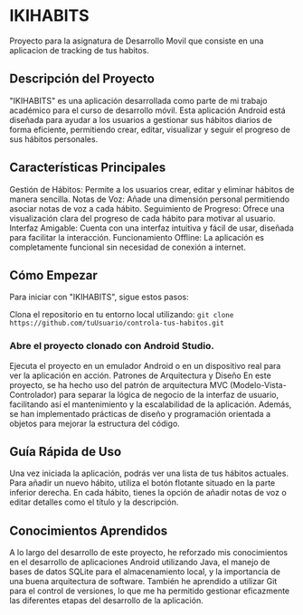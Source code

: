 # IKIHABITS
Proyecto para la asignatura de Desarrollo Movil que consiste en una aplicacion de tracking de tus habitos.

## Descripción del Proyecto
"IKIHABITS" es una aplicación desarrollada como parte de mi trabajo académico para el curso de desarrollo móvil. Esta aplicación Android está diseñada para ayudar a los usuarios a gestionar sus hábitos diarios de forma eficiente, permitiendo crear, editar, visualizar y seguir el progreso de sus hábitos personales.

## Características Principales
Gestión de Hábitos: Permite a los usuarios crear, editar y eliminar hábitos de manera sencilla.
Notas de Voz: Añade una dimensión personal permitiendo asociar notas de voz a cada hábito.
Seguimiento de Progreso: Ofrece una visualización clara del progreso de cada hábito para motivar al usuario.
Interfaz Amigable: Cuenta con una interfaz intuitiva y fácil de usar, diseñada para facilitar la interacción.
Funcionamiento Offline: La aplicación es completamente funcional sin necesidad de conexión a internet.

## Cómo Empezar
Para iniciar con "IKIHABITS", sigue estos pasos:

Clona el repositorio en tu entorno local utilizando:
`git clone https://github.com/tuUsuario/controla-tus-habitos.git`
### Abre el proyecto clonado con Android Studio.
Ejecuta el proyecto en un emulador Android o en un dispositivo real para ver la aplicación en acción.
Patrones de Arquitectura y Diseño
En este proyecto, se ha hecho uso del patrón de arquitectura MVC (Modelo-Vista-Controlador) para separar la lógica de negocio de la interfaz de usuario, facilitando así el mantenimiento y la escalabilidad de la aplicación. Además, se han implementado prácticas de diseño y programación orientada a objetos para mejorar la estructura del código.

## Guía Rápida de Uso
Una vez iniciada la aplicación, podrás ver una lista de tus hábitos actuales. Para añadir un nuevo hábito, utiliza el botón flotante situado en la parte inferior derecha. En cada hábito, tienes la opción de añadir notas de voz o editar detalles como el título y la descripción.

## Conocimientos Aprendidos
A lo largo del desarrollo de este proyecto, he reforzado mis conocimientos en el desarrollo de aplicaciones Android utilizando Java, el manejo de bases de datos SQLite para el almacenamiento local, y la importancia de una buena arquitectura de software. También he aprendido a utilizar Git para el control de versiones, lo que me ha permitido gestionar eficazmente las diferentes etapas del desarrollo de la aplicación.

